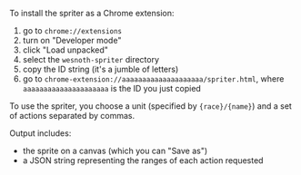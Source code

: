 To install the spriter as a Chrome extension:

1. go to `chrome://extensions`
2. turn on "Developer mode"
3. click "Load unpacked"
4. select the `wesnoth-spriter` directory
5. copy the ID string (it's a jumble of letters)
6. go to `chrome-extension://aaaaaaaaaaaaaaaaaaaa/spriter.html`, where `aaaaaaaaaaaaaaaaaaaaa` is the ID you just copied

To use the spriter, you choose a unit (specified by `{race}/{name}`) and a set of actions separated by commas.

Output includes:

* the sprite on a canvas (which you can "Save as")
* a JSON string representing the ranges of each action requested